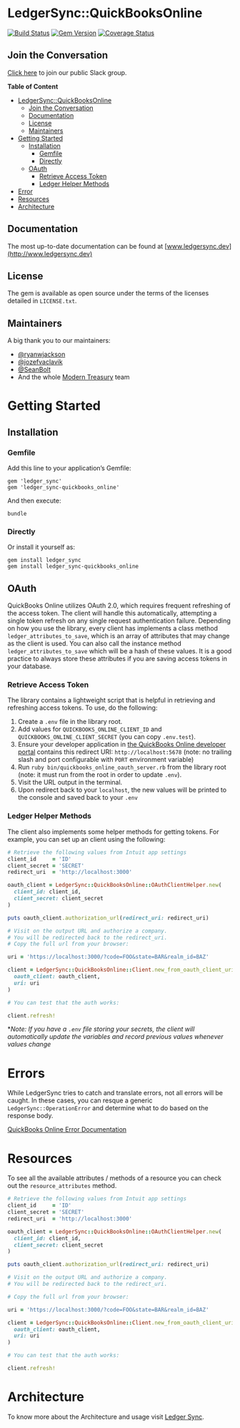 <a name="ledger-sync--quick-books-online" />

# LedgerSync::QuickBooksOnline

[![Build Status](https://travis-ci.org/LedgerSync/ledger_sync-quickbooks_online.svg?branch=master)](https://travis-ci.org/LedgerSync/ledger_sync-quickbooks_online)
[![Gem Version](https://badge.fury.io/rb/ledger_sync-quickbooks_online.svg)](https://badge.fury.io/rb/ledger_sync-quickbooks_online)
[![Coverage Status](https://coveralls.io/repos/github/LedgerSync/ledger_sync-quickbooks_online/badge.svg?branch=master)](https://coveralls.io/github/LedgerSync/ledger_sync-quickbooks_online?branch=master)


<a name="ledger-sync--quick-books-online--join-the-conversation" />

## Join the Conversation

[Click here](https://join.slack.com/t/ledger-sync/shared_invite/zt-e5nbl8qc-eOA~5k7bg3p16_l3J7OS~Q) to join our public Slack group.

**Table of Content**
- [LedgerSync::QuickBooksOnline](#ledger-sync--quick-books-online)
    - [Join the Conversation](#ledger-sync--quick-books-online--join-the-conversation)
    - [Documentation](#ledger-sync--quick-books-online--documentation)
    - [License](#ledger-sync--quick-books-online--license)
    - [Maintainers](#ledger-sync--quick-books-online--maintainers)
- [Getting Started](#getting-started)
    - [Installation](#getting-started--installation)
        - [Gemfile](#getting-started--installation--gemfile)
        - [Directly](#getting-started--installation--directly)
    - [OAuth](#getting-started--oauth)
        - [Retrieve Access Token](#getting-started--oauth--retrieveAccessToken)
        - [Ledger Helper Methods](#getting-started--oauth--ledger-helper-methods)
- [Error](#errors)
- [Resources](#resources)
- [Architecture](#architecture)

<a name="ledger-sync--quick-books-online--documentation" />

## Documentation

The most up-to-date documentation can be found at [www.ledgersync.dev](http://www.ledgersync.dev)

<a name="ledger-sync--quick-books-online--license" />

## License

The gem is available as open source under the terms of the licenses detailed in `LICENSE.txt`.

<a name="ledger-sync--quick-books-online--maintainers" />

## Maintainers

A big thank you to our maintainers:

- [@ryanwjackson](https://github.com/ryanwjackson)
- [@jozefvaclavik](https://github.com/jozefvaclavik)
- [@SeanBolt](https://github.com/SeanBolt)
- And the whole [Modern Treasury](https://www.moderntreasury.com) team


<a name="getting-started" />

# Getting Started

<a name="getting-started--installation" />

## Installation

<a name="getting-started--installation--gemfile" />

### Gemfile
Add this line to your application’s Gemfile:
```
gem 'ledger_sync'
gem 'ledger_sync-quickbooks_online'
```

And then execute:
```
bundle
```

<a name="getting-started--installation--directly" />

### Directly
Or install it yourself as:
```
gem install ledger_sync
gem install ledger_sync-quickbooks_online
```


<a name="getting-started--oauth" />

## OAuth

QuickBooks Online utilizes OAuth 2.0, which requires frequent refreshing of the access token.  The client will handle this automatically, attempting a single token refresh on any single request authentication failure.  Depending on how you use the library, every client has implements a class method `ledger_attributes_to_save`, which is an array of attributes that may change as the client is used.  You can also call the instance method `ledger_attributes_to_save` which will be a hash of these values.  It is a good practice to always store these attributes if you are saving access tokens in your database.

<a name="getting-started--oauth--retrieveAccessToken" />

### Retrieve Access Token

The library contains a lightweight script that is helpful in retrieving and refreshing access tokens.  To use, do the following:

1. Create a `.env` file in the library root.
2. Add values for `QUICKBOOKS_ONLINE_CLIENT_ID` and `QUICKBOOKS_ONLINE_CLIENT_SECRET` (you can copy `.env.test`).
3. Ensure your developer application in [the QuickBooks Online developer portal](https://developer.intuit.com) contains this redirect URI: `http://localhost:5678` (note: no trailing slash and port configurable with `PORT` environment variable)
4. Run `ruby bin/quickbooks_online_oauth_server.rb` from the library root (note: it must run from the root in order to update `.env`).
5. Visit the URL output in the terminal.
6. Upon redirect back to your `localhost`, the new values will be printed to the console and saved back to your `.env`

<a name="getting-started--oauth--ledger-helper-methods" />

### Ledger Helper Methods

The client also implements some helper methods for getting tokens.  For example, you can set up an client using the following:

```ruby
# Retrieve the following values from Intuit app settings
client_id     = 'ID'
client_secret = 'SECRET'
redirect_uri  = 'http://localhost:3000'

oauth_client = LedgerSync::QuickBooksOnline::OAuthClientHelper.new(
  client_id: client_id,
  client_secret: client_secret
)

puts oauth_client.authorization_url(redirect_uri: redirect_uri)

# Visit on the output URL and authorize a company.
# You will be redirected back to the redirect_uri.
# Copy the full url from your browser:

uri = 'https://localhost:3000/?code=FOO&state=BAR&realm_id=BAZ'

client = LedgerSync::QuickBooksOnline::Client.new_from_oauth_client_uri(
  oauth_client: oauth_client,
  uri: uri
)

# You can test that the auth works:

client.refresh!
```

**Note: If you have a `.env` file storing your secrets, the client will automatically update the variables and record previous values whenever values change*


<a name="errors" />

# Errors

While LedgerSync tries to catch and translate errors, not all errors will be caught.  In these cases, you can resque a generic `LedgerSync::OperationError` and determine what to do based on the response body.

[QuickBooks Online Error Documentation](https://developer.intuit.com/app/developer/qbo/docs/develop/troubleshooting/error-codes)


<a name="resources" />

# Resources

To see all the available attributes / methods of a resource you can check out the `resource_attributes` method.

```ruby
# Retrieve the following values from Intuit app settings
client_id     = 'ID'
client_secret = 'SECRET'
redirect_uri  = 'http://localhost:3000'

oauth_client = LedgerSync::QuickBooksOnline::OAuthClientHelper.new(
  client_id: client_id,
  client_secret: client_secret
)

puts oauth_client.authorization_url(redirect_uri: redirect_uri)

# Visit on the output URL and authorize a company.
# You will be redirected back to the redirect_uri.

# Copy the full url from your browser:

uri = 'https://localhost:3000/?code=FOO&state=BAR&realm_id=BAZ'

client = LedgerSync::QuickBooksOnline::Client.new_from_oauth_client_uri(
  oauth_client: oauth_client,
  uri: uri
)

# You can test that the auth works:

client.refresh!
```

<a name="architecture" />

# Architecture
To know more about the Architecture and usage visit [Ledger Sync](https://github.com/LedgerSync/ledger_sync/documentation#architecture).
